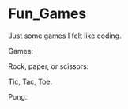 # Fun_Games
Just some games I felt like coding.

Games:

Rock, paper, or scissors.

Tic, Tac, Toe.

Pong.
